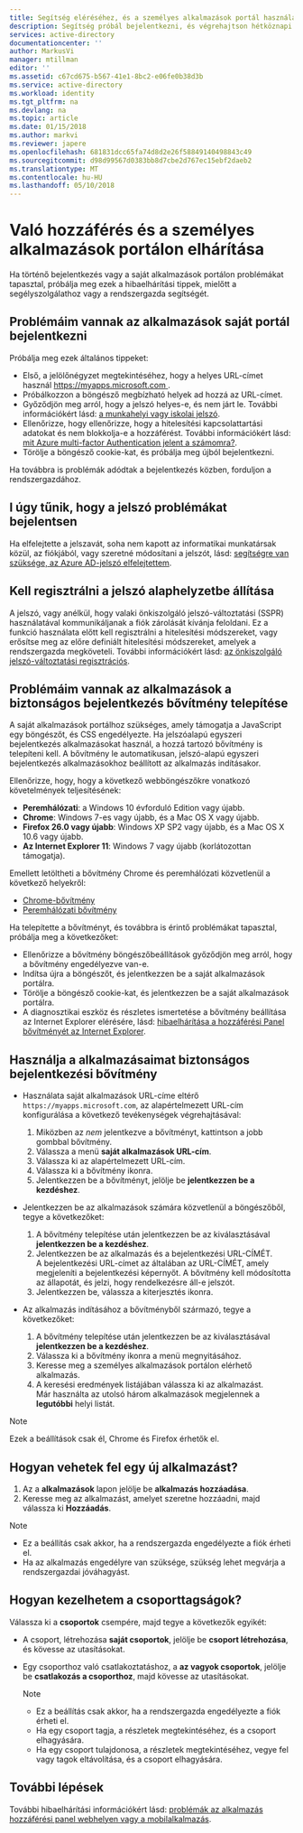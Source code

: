 ```yaml
---
title: Segítség eléréséhez, és a személyes alkalmazások portál használata az Azure Active Directoryban |} Microsoft Docs
description: Segítség próbál bejelentkezni, és végrehajtson hétköznapi feladatokat a hozzáférési panelen.
services: active-directory
documentationcenter: ''
author: MarkusVi
manager: mtillman
editor: ''
ms.assetid: c67cd675-b567-41e1-8bc2-e06fe0b38d3b
ms.service: active-directory
ms.workload: identity
ms.tgt_pltfrm: na
ms.devlang: na
ms.topic: article
ms.date: 01/15/2018
ms.author: markvi
ms.reviewer: japere
ms.openlocfilehash: 681831dcc65fa74d8d2e26f58849140498843c49
ms.sourcegitcommit: d98d99567d0383bb8d7cbe2d767ec15ebf2daeb2
ms.translationtype: MT
ms.contentlocale: hu-HU
ms.lasthandoff: 05/10/2018
---
```

# <a name="troubleshoot-issues-with-accessing-and-using-the-my-apps-portal"></a>Való hozzáférés és a személyes alkalmazások portálon elhárítása

Ha történő bejelentkezés vagy a saját alkalmazások portálon problémákat tapasztal, próbálja meg ezek a hibaelhárítási tippek, mielőtt a segélyszolgálathoz vagy a rendszergazda segítségét.

## <a name="i-am-having-trouble-signing-into-the-my-apps-portal"></a>Problémáim vannak az alkalmazások saját portál bejelentkezni

Próbálja meg ezek általános tippeket:

- Első, a jelölőnégyzet megtekintéséhez, hogy a helyes URL-címet használ [ https://myapps.microsoft.com ](https://myapps.microsoft.com).
- Próbálkozzon a böngésző megbízható helyek ad hozzá az URL-címet.
- Győződjön meg arról, hogy a jelszó helyes-e, és nem járt le. További információkért lásd: [a munkahelyi vagy iskolai jelszó](active-directory-passwords-update-your-own-password.md).
- Ellenőrizze, hogy ellenőrizze, hogy a hitelesítési kapcsolattartási adatokat és nem blokkolja-e a hozzáférést. További információkért lásd: [mit Azure multi-factor Authentication jelent a számomra?](https://docs.microsoft.com/azure/multi-factor-authentication/end-user/multi-factor-authentication-end-user).
- Törölje a böngésző cookie-kat, és próbálja meg újból bejelentkezni.

Ha továbbra is problémák adódtak a bejelentkezés közben, forduljon a rendszergazdához.


## <a name="i-seem-to-be-having-password-issues"></a>I úgy tűnik, hogy a jelszó problémákat bejelentsen

Ha elfelejtette a jelszavát, soha nem kapott az informatikai munkatársak közül, az fiókjából, vagy szeretné módosítani a jelszót, lásd: [segítségre van szüksége, az Azure AD-jelszó elfelejtettem](active-directory-passwords-update-your-own-password.md).

## <a name="i-need-to-register-for-password-reset"></a>Kell regisztrálni a jelszó alaphelyzetbe állítása

A jelszó, vagy anélkül, hogy valaki önkiszolgáló jelszó-változtatási (SSPR) használatával kommunikáljanak a fiók zárolását kívánja feloldani. Ez a funkció használata előtt kell regisztrálni a hitelesítési módszereket, vagy erősítse meg az előre definiált hitelesítési módszereket, amelyek a rendszergazda megköveteli. További információkért lásd: [az önkiszolgáló jelszó-változtatási regisztrációs](active-directory-passwords-reset-register.md).


## <a name="i-am-having-trouble-installing-the-my-apps-secure-sign-in-extension"></a>Problémáim vannak az alkalmazások a biztonságos bejelentkezés bővítmény telepítése

A saját alkalmazások portálhoz szükséges, amely támogatja a JavaScript egy böngészőt, és CSS engedélyezte. Ha jelszóalapú egyszeri bejelentkezés alkalmazásokat használ, a hozzá tartozó bővítmény is telepíteni kell. A bővítmény le automatikusan, jelszó-alapú egyszeri bejelentkezés alkalmazásokhoz beállított az alkalmazás indításakor.

Ellenőrizze, hogy, hogy a következő webböngészőkre vonatkozó követelmények teljesítésének:
- **Peremhálózati**: a Windows 10 évforduló Edition vagy újabb.
- **Chrome**: Windows 7-es vagy újabb, és a Mac OS X vagy újabb.
- **Firefox 26.0 vagy újabb**: Windows XP SP2 vagy újabb, és a Mac OS X 10.6 vagy újabb.
- **Az Internet Explorer 11**: Windows 7 vagy újabb (korlátozottan támogatja).

Emellett letöltheti a bővítmény Chrome és peremhálózati közvetlenül a következő helyekről:

- [Chrome-bővítmény](https://chrome.google.com/webstore/detail/access-panel-extension/ggjhpefgjjfobnfoldnjipclpcfbgbhl)
- [Peremhálózati bővítmény](https://www.microsoft.com/store/apps/9pc9sckkzk84)

Ha telepítette a bővítményt, és továbbra is érintő problémákat tapasztal, próbálja meg a következőket:

- Ellenőrizze a bővítmény böngészőbeállítások győződjön meg arról, hogy a bővítmény engedélyezve van-e.
- Indítsa újra a böngészőt, és jelentkezzen be a saját alkalmazások portálra.
- Törölje a böngésző cookie-kat, és jelentkezzen be a saját alkalmazások portálra.
- A diagnosztikai eszköz és részletes ismertetése a bővítmény beállítása az Internet Explorer elérésére, lásd: [hibaelhárítása a hozzáférési Panel bővítményét az Internet Explorer](https://docs.microsoft.com/azure/active-directory/active-directory-saas-ie-troubleshooting).

## <a name="use-the-my-apps-secure-sign-in-extension"></a>Használja a alkalmazásaimat biztonságos bejelentkezési bővítmény
* Használata saját alkalmazások URL-címe eltérő `https://myapps.microsoft.com`, az alapértelmezett URL-cím konfigurálása a következő tevékenységek végrehajtásával:
   1. Miközben az *nem* jelentkezve a bővítményt, kattintson a jobb gombbal bővítmény.
   2. Válassza a menü **saját alkalmazások URL-cím**.
   3. Válassza ki az alapértelmezett URL-cím.
   4. Válassza ki a bővítmény ikonra.
   5. Jelentkezzen be a bővítményt, jelölje be **jelentkezzen be a kezdéshez**.

* Jelentkezzen be az alkalmazások számára közvetlenül a böngészőből, tegye a következőket:
   1. A bővítmény telepítése után jelentkezzen be az kiválasztásával **jelentkezzen be a kezdéshez**.
   2. Jelentkezzen be az alkalmazás és a bejelentkezési URL-CÍMÉT.  
       A bejelentkezési URL-címet az általában az URL-CÍMÉT, amely megjeleníti a bejelentkezési képernyőt.
      A bővítmény kell módosította az állapotát, és jelzi, hogy rendelkezésre áll-e jelszót.
   3. Jelentkezzen be, válassza a kiterjesztés ikonra.

* Az alkalmazás indításához a bővítményből származó, tegye a következőket:
   1. A bővítmény telepítése után jelentkezzen be az kiválasztásával **jelentkezzen be a kezdéshez**.
   2. Válassza ki a bővítmény ikonra a menü megnyitásához.
   3. Keresse meg a személyes alkalmazások portálon elérhető alkalmazás.
   4. A keresési eredmények listájában válassza ki az alkalmazást.  
       Már használta az utolsó három alkalmazások megjelennek a **legutóbbi** helyi listát.

> [!NOTE]
> Ezek a beállítások csak él, Chrome és Firefox érhetők el.

## <a name="how-do-i-add-a-new-app"></a>Hogyan vehetek fel egy új alkalmazást?

1.  Az a **alkalmazások** lapon jelölje be **alkalmazás hozzáadása**.
2.  Keresse meg az alkalmazást, amelyet szeretne hozzáadni, majd válassza ki **Hozzáadás**.

   > [!NOTE]
   > * Ez a beállítás csak akkor, ha a rendszergazda engedélyezte a fiók érheti el.
   > * Ha az alkalmazás engedélyre van szüksége, szükség lehet megvárja a rendszergazdai jóváhagyást.
   > 

## <a name="how-do-i-manage-my-group-memberships"></a>Hogyan kezelhetem a csoporttagságok?

Válassza ki a **csoportok** csempére, majd tegye a következők egyikét: 
* A csoport, létrehozása **saját csoportok**, jelölje be **csoport létrehozása**, és kövesse az utasításokat.
* Egy csoporthoz való csatlakoztatáshoz, a **az vagyok csoportok**, jelölje be **csatlakozás a csoporthoz**, majd kövesse az utasításokat.

   > [!NOTE]
   > * Ez a beállítás csak akkor, ha a rendszergazda engedélyezte a fiók érheti el.
   > * Ha egy csoport tagja, a részletek megtekintéséhez, és a csoport elhagyására.
   > * Ha egy csoport tulajdonosa, a részletek megtekintéséhez, vegye fel vagy tagok eltávolítása, és a csoport elhagyására.
   >


## <a name="next-steps"></a>További lépések

További hibaelhárítási információkért lásd: [problémák az alkalmazás hozzáférési panel webhelyen vagy a mobilalkalmazás](active-directory-application-access-panel-content-map.md).


